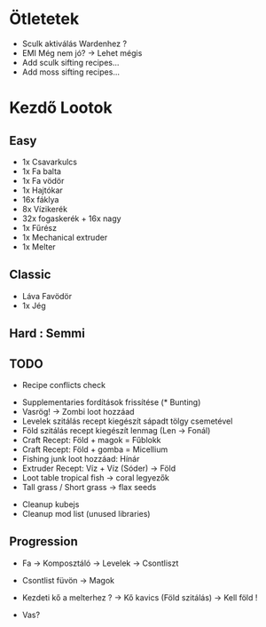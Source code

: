 # Ötletetek

- Sculk aktiválás Wardenhez ?
- EMI Még nem jó? -> Lehet mégis
- Add sculk sifting recipes...
- Add moss sifting recipes...

# Kezdő Lootok

## Easy
 - 1x Csavarkulcs
 - 1x Fa balta
 - 1x Fa vödör
 - 1x Hajtókar
 - 16x fáklya
 - 8x Vízikerék
 - 32x fogaskerék + 16x nagy
 - 1x Fűrész
 - 1x Mechanical extruder
 - 1x Melter

## Classic
 - Láva Favödör
 - 1x Jég

## Hard : Semmi

## TODO
- Recipe conflicts check
+ Supplementaries fordítások frissítése (* Bunting)
+ Vasrög! -> Zombi loot hozzáad
+ Levelek szitálás recept kiegészít sápadt tölgy csemetével
+ Föld szitálás recept kiegészít lenmag (Len -> Fonál)
+ Craft Recept: Föld + magok = Fűblokk
+ Craft Recept: Föld + gomba = Micellium
+ Fishing junk loot hozzáad: Hínár
+ Extruder Recept: Víz + Víz (Sóder) -> Föld
+ Loot table tropical fish -> coral legyezők
+ Tall grass / Short grass -> flax seeds
- Cleanup kubejs
- Cleanup mod list (unused libraries)

## Progression
- Fa -> Komposztáló -> Levelek -> Csontliszt
- Csontlist füvön -> Magok

- Kezdeti kő a melterhez ? -> Kő kavics (Föld szitálás) -> Kell föld !
- Vas?
